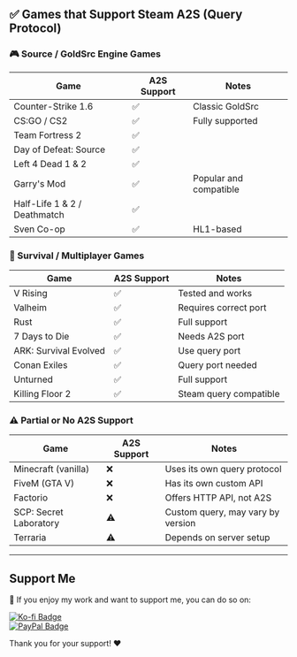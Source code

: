 ## ✅ Games that Support Steam A2S (Query Protocol)

### 🎮 Source / GoldSrc Engine Games
| Game                      | A2S Support | Notes                  |
|---------------------------|-------------|-------------------------|
| Counter-Strike 1.6        | ✅           | Classic GoldSrc        |
| CS:GO / CS2               | ✅           | Fully supported         |
| Team Fortress 2           | ✅           |                        |
| Day of Defeat: Source     | ✅           |                        |
| Left 4 Dead 1 & 2         | ✅           |                        |
| Garry's Mod               | ✅           | Popular and compatible |
| Half-Life 1 & 2 / Deathmatch | ✅        |                        |
| Sven Co-op                | ✅           | HL1-based               |

### 🧪 Survival / Multiplayer Games
| Game                      | A2S Support | Notes                        |
|---------------------------|-------------|-------------------------------|
| V Rising                  | ✅           | Tested and works             |
| Valheim                   | ✅           | Requires correct port         |
| Rust                      | ✅           | Full support                  |
| 7 Days to Die             | ✅           | Needs A2S port                |
| ARK: Survival Evolved     | ✅           | Use query port                |
| Conan Exiles              | ✅           | Query port needed             |
| Unturned                  | ✅           | Full support                  |
| Killing Floor 2           | ✅           | Steam query compatible        |

### ⚠️ Partial or No A2S Support
| Game                      | A2S Support | Notes                                  |
|---------------------------|-------------|-----------------------------------------|
| Minecraft (vanilla)       | ❌           | Uses its own query protocol             |
| FiveM (GTA V)             | ❌           | Has its own custom API                  |
| Factorio                  | ❌           | Offers HTTP API, not A2S                |
| SCP: Secret Laboratory    | ⚠️           | Custom query, may vary by version       |
| Terraria                  | ⚠️           | Depends on server setup                 |




---

## Support Me 
 
🙌 If you enjoy my work and want to support me, you can do so on:  

[![Ko-fi Badge](https://img.shields.io/badge/Support%20me%20on-Ko--fi-ff5e5b?style=flat&logo=ko-fi&logoColor=white)](https://ko-fi.com/playhub)  
[![PayPal Badge](https://img.shields.io/badge/Donate-PayPal-0070ba?style=flat&logo=paypal&logoColor=white)](https://paypal.me/spidees)

Thank you for your support! ❤️
